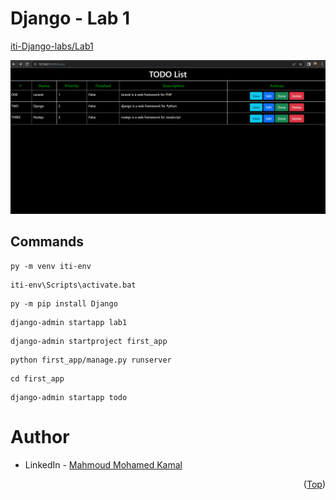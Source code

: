 # Django - Lab 1
[iti-Django-labs/Lab1](https://github.com/MahmoudFierro98/iti-Django-labs/tree/main/Lab1)

![screen-gif](./Django-Lab1.gif)

## Commands
```
py -m venv iti-env
```
```
iti-env\Scripts\activate.bat
```
```
py -m pip install Django
```
```
django-admin startapp lab1
```
```
django-admin startproject first_app
```
```
python first_app/manage.py runserver
```
```
cd first_app
```
```
django-admin startapp todo
```

# Author
* LinkedIn - [Mahmoud Mohamed Kamal](https://www.linkedin.com/in/mahmoudfierro98)

<p align="right">(<a href="#top">Top</a>)</p>
